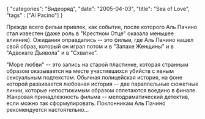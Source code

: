 {
   "categories": "Видеоряд",
   "date": "2005-04-03",
   "title": "Sea of Love",
   "tags" : ["Al Pacino"]
}

Прежде всего фильм привлек, как событие, после которого Аль Пачино стал известен (даже роль в "Крестном Отце" оказала меньшее влияние). Ожидания оправдались -- это фильм, где Аль Пачино нашел свой образ, который он играл потом и в "Запахе Женщины" и в "Адвокате Дьявола" и в "Схватке".

"Море любви" -- это запись на старой пластинке, которая странным образом оказывается на месте участившихся убийств с явным сексуальным подтекстом. Обычная полицейская история, на фоне которой развивается любовная история -- две параллельные сюжетные линии, которые непостижимым образом сплетаются воедино в финале. Жанровая принадлежность фильма -- мелодраматический детектив, если можно так сформулировать. Поклонникам Аль Пачино рекомендуется настоятельно...
